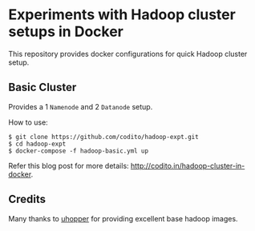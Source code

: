 # Experiments with Hadoop cluster setups in Docker

This repository provides docker configurations for quick Hadoop cluster
setup.

## Basic Cluster
Provides a 1 `Namenode` and 2 `Datanode` setup.

How to use:
```shell
$ git clone https://github.com/codito/hadoop-expt.git
$ cd hadoop-expt
$ docker-compose -f hadoop-basic.yml up
```

Refer this blog post for more details: http://codito.in/hadoop-cluster-in-docker.

## Credits
Many thanks to [uhopper](https://bitbucket.org/uhopper/hadoop-docker) for
providing excellent base hadoop images.

